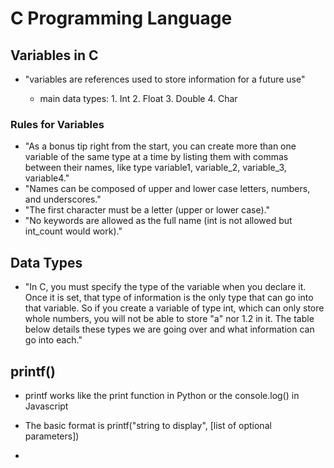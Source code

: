 # C Programming Language

## Variables in C

- "variables are references used to store information for a future use"

  - main data types:
        1. Int
        2. Float
        3. Double
        4. Char

### Rules for Variables

- "As a bonus tip right from the start, you can create more than one variable of the same type at a time by listing them with commas between their names, like type variable1, variable_2, variable_3, variable4."
- "Names can be composed of upper and lower case letters, numbers, and underscores."
- "The first character must be a letter (upper or lower case)."
- "No keywords are allowed as the full name (int is not allowed but int_count would work)."

## Data Types

- "In C, you must specify the type of the variable when you declare it. Once it is set, that type of information is the only type that can go into that variable. So if you create a variable of type int, which can only store whole numbers, you will not be able to store "a" nor 1.2 in it. The table below details these types we are going over and what information can go into each."

## printf()

- printf works like the print function in Python or the console.log() in Javascript
- The basic format is printf("string to display", [list of optional parameters])

-

